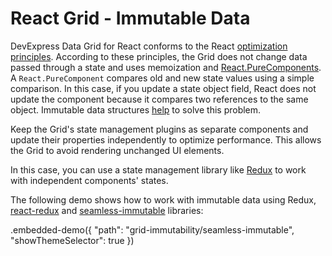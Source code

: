 # React Grid - Immutable Data

DevExpress Data Grid for React conforms to the React [optimization principles](https://reactjs.org/docs/optimizing-performance.html). According to these principles, the Grid does not change data passed through a state and uses memoization and [React.PureComponents](https://reactjs.org/docs/react-api.html#reactpurecomponent). A `React.PureComponent` compares old and new state values using a simple comparison. In this case, if you update a state object field, React does not update the component because it compares two references to the same object. Immutable data structures [help](https://reactjs.org/docs/optimizing-performance.html#the-power-of-not-mutating-data) to solve this problem.

Keep the Grid's state management plugins as separate components and update their properties independently to optimize performance. This allows the Grid to avoid rendering unchanged UI elements.

In this case, you can use a state management library like [Redux](https://redux.js.org/) to work with independent components' states.

The following demo shows how to work with immutable data using Redux, [react-redux](https://github.com/reactjs/react-redux) and [seamless-immutable](https://github.com/rtfeldman/seamless-immutable) libraries:

.embedded-demo({ "path": "grid-immutability/seamless-immutable", "showThemeSelector": true })
